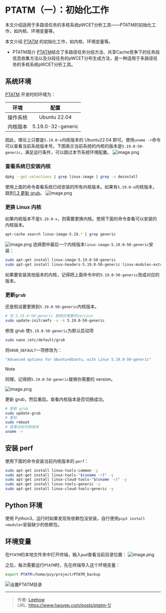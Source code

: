 # PTATM（一）：初始化工作

本文介绍适用于多路径任务的多核系统pWCET分析工具——PTATM的初始化工作，如内核、环境变量等。
<!--more-->

本文介绍 [PTATM](https://github.com/panzhenyu/PTATM) 的初始化工作，如内核、环境变量等。

- PTATM简介
[PTATM](https://github.com/panzhenyu/PTATM)结合了多路径任务分段方法、共享Cache竞争下的任务段信息收集方法以及分段任务的pWCET分布生成方法，是一种适用于多路径任务的多核系统pWCET分析工具。

## 系统环境
[PTATM](https://github.com/panzhenyu/PTATM) 开发时的环境为：

| 环境 | 配置 |
| :----: | :----: |
| 操作系统 | Ubuntu 22.04 |
| 内核版本 | 5.19.0-32-generic |

因此，理论上只要是`5.19.0-x`内核版本的 Ubuntu22.04 即可。使用`uname -r`命令可以查看当前系统版本号。下图表示当前系统的内核的版本是`5.19.0-50-generic`，满足运行条件，可以跳过本节系统环境配置。
![image.png](https://cdn.haoyep.com/gh/leegical/Blog_img/md_img202311181922930.png)
### 查看系统已安装内核
```bash
dpkg --get-selections | grep linux-image | grep -v deinstall
```
使用上面的命令查看系统已经安装的所有内核版本。如果有`5.19.0-x`内核版本，跳到[1.3 更新 grub](#13-更新grub)。
![image.png](https://cdn.haoyep.com/gh/leegical/Blog_img/md_img202311181930258.png)
### 更换 Linux 内核
如果内核版本不是`5.19.0-x`，则需要更换内核。使用下面的命令查看可以安装的内核版本。
```bash
apt-cache search linux-image-5.19.* | grep generic
```

![image.png](https://cdn.haoyep.com/gh/leegical/Blog_img/md_img202311181942023.png)
选择图中最后一个内核版本`linux-image-5.19.0-50-generic`安装：
```bash
sudo apt-get install linux-image-5.19.0-50-generic
sudo apt-get install linux-headers-5.19.0-50-generic linux-modules-extra-5.19.0-50-generic
```
如果要安装其他版本的内核，记得把上面命令中的`5.19.0-50-generic`改成对应的版本。
### 更新`grub`
还是假设要更换到`5.19.0-50-generic`内核版本。
```bash
# 将 5.19.0-50-generic 替换你需要的version
sudo update-initramfs -u -k 5.19.0-50-generic
```
修改 grub 使`5.19.0-50-generic`为默认启动项
```bash
sudo nano /etc/default/grub
```
将`GRUB_DEFAULT`一项修改为：
```bash
"Advanced options for Ubuntu>Ubuntu, with Linux 5.19.0-50-generic"
```

> [!NOTE]
> 同理，记得把`5.19.0-50-generic`替换你需要的 version。

![image.png](https://cdn.haoyep.com/gh/leegical/Blog_img/md_img202311181952427.png)

更新 grub，然后重启。查看内核版本是否切换成功。
```bash
# 更新 grub
sudo update-grub
# 重启
sudo reboot
# 查看当前内核版本
uname -r
```

## 安装 perf
使用下面的命令安装当前内核版本的 `perf`：
```bash
sudo apt-get install linux-tools-common -y
sudo apt-get install linux-tools-"$(uname -r)" -y
sudo apt-get install linux-cloud-tools-"$(uname -r)" -y
sudo apt-get install linux-tools-generic -y
sudo apt-get install linux-cloud-tools-generic -y
```

## Python 环境
使用 Python3，运行时如果发现有依赖包没安装，自行使用`pip3 install <module>`安装缺少的依赖包。

## 环境变量
在`PTATM`的本地文件夹中打开终端，输入`pwd`查看当前目录位置：
![image.png](https://cdn.haoyep.com/gh/leegical/Blog_img/md_img202311182000356.png)

之后，每次需要运行`PTATM`时，先在终端导入这个环境变量：
```bash
export PTATM=/home/pzy/project/PTATM_backup
```

![设置PTATM目录](https://cdn.haoyep.com/gh/leegical/Blog_img/md_img202311182038059.png)

---

> 作者: [Leehow](https://www.haoyep.com/)  
> URL: https://www.haoyep.com/posts/ptatm-1/  

